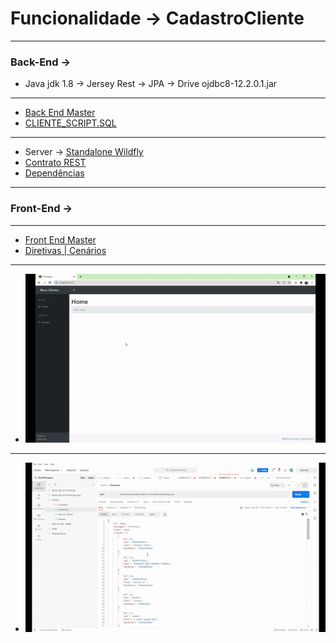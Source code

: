 # Funcionalidade -> CadastroCliente

-----------------------------------------------------------------------------------------------------------------------------------
### Back-End -> 
* Java jdk 1.8 -> Jersey Rest -> JPA -> Drive ojdbc8-12.2.0.1.jar
-----------------------------------------------------------------------------------------------------------------------------------
* [Back End Master](https://github.com/FernandoIbaePLiborio/Cliente/tree/master) 
* [CLIENTE_SCRIPT.SQL](https://github.com/FernandoIbaePLiborio/CadastroCliente/blob/main/CLIENTE_SCRIPT.SQL)   

-----------------------------------------------------------------------------------------------------------------------------------
* Server -> [Standalone Wildfly](https://github.com/FernandoIbaePLiborio/CadastroCliente/blob/main/standaloneCliente.xml) 
* [Contrato REST](https://github.com/FernandoIbaePLiborio/CadastroCliente/blob/main/Doc_Service.docx) 
* [Dependências](https://github.com/FernandoIbaePLiborio/CadastroCliente/blob/main/Cliente/pom.xml) 

-----------------------------------------------------------------------------------------------------------------------------------
### Front-End -> 
-----------------------------------------------------------------------------------------------------------------------------------
* [Front End Master](https://github.com/FernandoIbaePLiborio/CadastroCliente/tree/master)  
* [Diretivas | Cenários](https://github.com/FernandoIbaePLiborio/CadastroCliente/blob/main/DocFrontEnd.txt.docx)

-----------------------------------------------------------------------------------------------------------------------------------
* ![Angular](https://github.com/FernandoIbaePLiborio/CadastroCliente/blob/main/front.gif)
-----------------------------------------------------------------------------------------------------------------------------------
* ![Service](https://github.com/FernandoIbaePLiborio/CadastroCliente/blob/main/service.gif)


